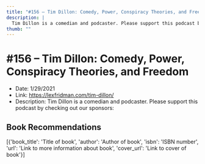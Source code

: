 ```yaml
---
title: "#156 – Tim Dillon: Comedy, Power, Conspiracy Theories, and Freedom"
description: |
  Tim Dillon is a comedian and podcaster. Please support this podcast by checking out our sponsors:"
thumb: ""
---
```


# #156 – Tim Dillon: Comedy, Power, Conspiracy Theories, and Freedom

  - Date: 1/29/2021
  - Link: https://lexfridman.com/tim-dillon/
  - Description: Tim Dillon is a comedian and podcaster. Please support this podcast by checking out our sponsors:

## Book Recommendations

[{'book_title': 'Title of book', 'author': 'Author of book', 'isbn': 'ISBN number', 'url': 'Link to more information about book', 'cover_url': 'Link to cover of book'}]